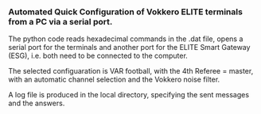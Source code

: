### Automated Quick Configuration of Vokkero ELITE terminals from a PC via a serial port. 

The python code reads hexadecimal commands in the .dat file, opens a serial port for the terminals and another port for the ELITE Smart Gateway (ESG), i.e. both need to be connected to the computer. 

The selected configuaration is VAR football, with the 4th Referee = master, with an automatic channel selection and the Vokkero noise filter.

A log file is produced in the local directory, specifying the sent messages and the answers. 
